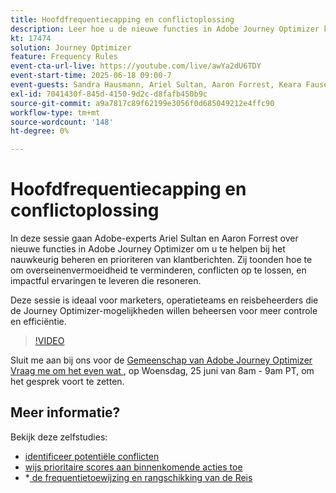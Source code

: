```yaml
---
title: Hoofdfrequentiecapping en conflictoplossing
description: Leer hoe u de nieuwe functies in Adobe Journey Optimizer kunt gebruiken om de belangrijkste berichten die naar klanten worden verzonden, te beheren en er prioriteit aan te geven.
kt: 17474
solution: Journey Optimizer
feature: Frequency Rules
event-cta-url-live: https://youtube.com/live/awYa2dU6TDY
event-start-time: 2025-06-18 09:00-7
event-guests: Sandra Hausmann, Ariel Sultan, Aaron Forrest, Keara Fausett
exl-id: 7041430f-845d-4150-9d2c-d8fafb450b9c
source-git-commit: a9a7817c89f62199e3056f0d685049212e4ffc90
workflow-type: tm+mt
source-wordcount: '148'
ht-degree: 0%

---
```


# Hoofdfrequentiecapping en conflictoplossing

In deze sessie gaan Adobe-experts Ariel Sultan en Aaron Forrest over nieuwe functies in Adobe Journey Optimizer om u te helpen bij het nauwkeurig beheren en prioriteren van klantberichten. Zij toonden hoe te om overseinenvermoeidheid te verminderen, conflicten op te lossen, en impactful ervaringen te leveren die resoneren.

Deze sessie is ideaal voor marketers, operatieteams en reisbeheerders die de Journey Optimizer-mogelijkheden willen beheersen voor meer controle en efficiëntie.


>[!VIDEO](https://video.tv.adobe.com/v/3464052/?quality=12&learn=on)

Sluit me aan bij ons voor de [ Gemeenschap van Adobe Journey Optimizer Vraag me om het even wat ](https://experienceleaguecommunities.adobe.com/t5/journey-optimizer-events/ask-me-anything-june-[...]with-trip-optimizer-product-experts/ev-p/757473), op Woensdag, 25 juni van 8am - 9am PT, om het gesprek voort te zetten.

## Meer informatie?

Bekijk deze zelfstudies:

* [ identificeer potentiële conflicten ](https://experienceleague.adobe.com/en/docs/journey-optimizer-learn/tutorials/conflict-management/identify-potential-conflicts)
* [ wijs prioritaire scores aan binnenkomende acties toe ](https://experienceleague.adobe.com/en/docs/journey-optimizer-learn/tutorials/conflict-management/assign-priority-score)
* *[ de frequentietoewijzing en rangschikking van de Reis ](https://experienceleague.adobe.com/en/docs/journey-optimizer-learn/tutorials/conflict-management/journey-frequency-capping-and-prioritization)
